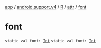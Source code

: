 [app](../../../index.md) / [android.support.v4](../../index.md) / [R](../index.md) / [attr](index.md) / [font](.)

# font

`static val font: `[`Int`](https://kotlinlang.org/api/latest/jvm/stdlib/kotlin/-int/index.html)
`static val font: `[`Int`](https://kotlinlang.org/api/latest/jvm/stdlib/kotlin/-int/index.html)